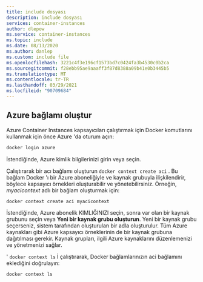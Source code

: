 ```yaml
---
title: include dosyası
description: include dosyası
services: container-instances
author: dlepow
ms.service: container-instances
ms.topic: include
ms.date: 08/13/2020
ms.author: danlep
ms.custom: include file
ms.openlocfilehash: 3221c4f3e196cf1573bd7c0424fa3b4530c0b2ca
ms.sourcegitcommit: f28ebb95ae9aaaff3f87d8388a09b41e0b3445b5
ms.translationtype: MT
ms.contentlocale: tr-TR
ms.lasthandoff: 03/29/2021
ms.locfileid: "90709684"
---
```

## <a name="create-azure-context"></a>Azure bağlamı oluştur

Azure Container Instances kapsayıcıları çalıştırmak için Docker komutlarını kullanmak için önce Azure 'da oturum açın:

```bash
docker login azure
```

İstendiğinde, Azure kimlik bilgilerinizi girin veya seçin.


Çalıştırarak bir acı bağlamı oluşturun `docker context create aci` . Bu bağlam Docker 'ı bir Azure aboneliğiyle ve kaynak grubuyla ilişkilendirir, böylece kapsayıcı örnekleri oluşturabilir ve yönetebilirsiniz. Örneğin, *myacicontext* adlı bir bağlam oluşturmak için:

```
docker context create aci myacicontext
```

İstendiğinde, Azure abonelik KIMLIĞINIZI seçin, sonra var olan bir kaynak grubunu seçin veya **Yeni bir kaynak grubu oluşturun**. Yeni bir kaynak grubu seçerseniz, sistem tarafından oluşturulan bir adla oluşturulur. Tüm Azure kaynakları gibi Azure kapsayıcı örneklerinin de bir kaynak grubuna dağıtılması gerekir. Kaynak grupları, ilgili Azure kaynaklarını düzenlemenizi ve yönetmenizi sağlar.


' `docker context ls` İ çalıştırarak, Docker bağlamlarınızın aci bağlamını eklediğini doğrulayın:

```
docker context ls
```